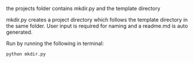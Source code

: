 the projects folder contains mkdir.py and the template directory

mkdir.py creates a project directory which follows the template directory in the same folder.
User input is required for naming and a readme.md is auto generated.

Run by running the following in terminal: 

```sh
python mkdir.py
```
